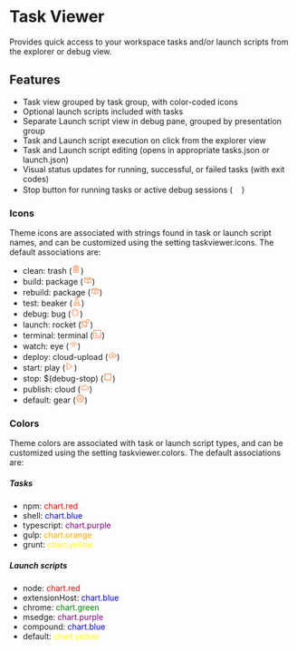 # Task Viewer

Provides quick access to your workspace tasks and/or launch scripts from the explorer or debug view.


## Features

- Task view grouped by task group, with color-coded icons
- Optional launch scripts included with tasks
- Separate Launch script view in debug pane, grouped by presentation group
- Task and Launch script execution on click from the explorer view
- Task and Launch script editing (opens in appropriate tasks.json or launch.json)
- Visual status updates for running, successful, or failed tasks (with exit codes)
- Stop button for running tasks or active debug sessions (<img src="https://raw.githubusercontent.com/microsoft/vscode-codicons/main/src/icons/stop-circle.svg" width="16" height="16" />)

### Icons

Theme icons are associated with strings found in task or launch script names, and can be customized using the setting taskviewer.icons. The default associations are:
- clean:			trash			(<img src="assets/icons/trash.png"/>)
- build: 			package 		(<img src="assets/icons/package.png"/>)
- rebuild: 			package 		(<img src="assets/icons/package.png"/>)
- test: 			beaker 			(<img src="assets/icons/beaker.png"/>)
- debug: 			bug 			(<img src="assets/icons/bug.png"/>)
- launch: 			rocket 			(<img src="assets/icons/rocket.png"/>)
- terminal: 		terminal 		(<img src="assets/icons/terminal.png"/>)
- watch: 			eye 			(<img src="assets/icons/eye.png"/>)
- deploy: 			cloud-upload	(<img src="assets/icons/cloud-upload.png"/>)
- start: 			play 			(<img src="assets/icons/play.png"/>)
- stop: 			$(debug-stop) 			(<img src="assets/icons/debug-stop.png"/>)
- publish: 			cloud 			(<img src="assets/icons/cloud.png"/>)
- default: 			gear 			(<img src="assets/icons/gear.png"/>)

### Colors
Theme colors are associated with task or launch script types, and can be customized using the setting taskviewer.colors. The default associations are:
##### Tasks
- npm: 				<span style="color: red;">chart.red</span>
- shell: 			<span style="color: blue;">chart.blue</span>
- typescript: 	    <span style="color: purple;">chart.purple</span>
- gulp: 			<span style="color: orange;">chart.orange</span>
- grunt: 			<span style="color: yellow;">chart.yellow</span>
##### Launch scripts
- node: 			<span style="color: red">chart.red</span>
- extensionHost:    <span style="color: blue">chart.blue</span>
- chrome:			<span style="color: green">chart.green</span>
- msedge:			<span style="color: purple">chart.purple</span>
- compound:			<span style="color: blue">chart.blue</span>
- default: 			<span style="color: yellow">chart.yellow</span>
